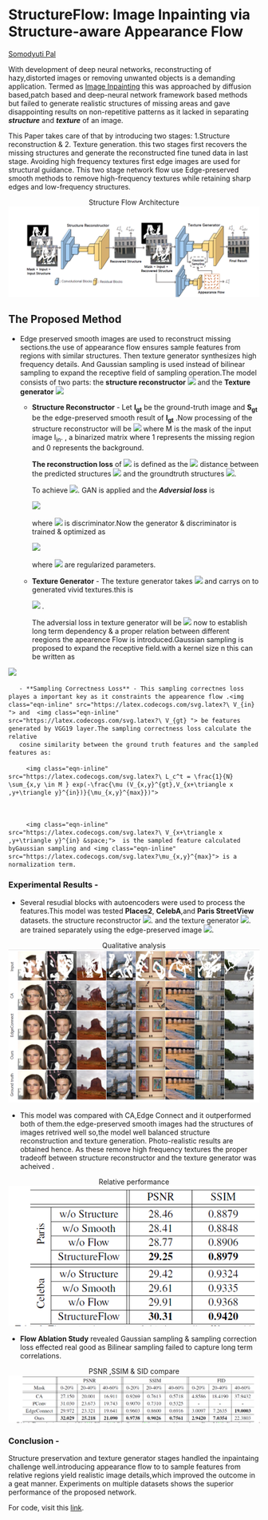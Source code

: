 # StructureFlow: Image Inpainting via Structure-aware Appearance Flow
[Somodyuti Pal](https://www.linkedin.com/in/somodyuti-pal-a01028136/)

 With development of deep neural networks, reconstructing of hazy,distorted images or removing unwanted objects is a demanding application. Termed as [Image Inpainting](https://en.wikipedia.org/wiki/Inpainting) this was approached by diffusion based,patch based and deep-neural network framework based methods
 but failed to generate realistic structures of missing areas and gave disappointing results on non-repetitive patterns as it lacked in separating **_structure_** and **_texture_** of an image.

 This Paper takes care of that by introducing two stages: 1.Structure reconstruction & 2. Texture generation. this two stages first recovers the missing structures and generate the reconstructed fine tuned data in last stage. Avoiding high frequency textures first edge images are used for structural guidance. This two stage network flow use Edge-preserved smooth methods to remove high-frequency textures while retaining sharp edges
 and low-frequency structures. 

<div align="center"><div>Structure Flow Architecture</div>
<img src="./images/Screenshot (347).png">
</div>
 
 ## The Proposed Method ##

 - Edge preserved smooth images are used to reconstruct missing sections.the use of appearance flow ensures sample features from regions with similar structures.
  Then texture generator synthesizes high frequency details. And
 Gaussian sampling is used instead of bilinear sampling to expand the receptive field of sampling operation.The model consists of two parts:
the **structure reconstructor**  <img class="eqn-inline" src="https://latex.codecogs.com/svg.latex?\ G_s &space; "> and the **Texture generator** <img class="eqn-inline" src="https://latex.codecogs.com/svg.latex?\ G_t &space; ">
   - **Structure Reconstructor** -  Let **I<sub>gt</sub>**  be the ground-truth image and **S<sub>gt</sub>**  be the
   edge-preserved smooth result of **I<sub>gt</sub>** .Now processing of the structure reconstructor will be 
   <img class="eqn-inline" src="https://latex.codecogs.com/svg.latex?S&space;=G_s&space;\(I_g_t,&space;S_i_n,&space;M\)"> where
   M is the mask of the input image I<sub>in</sub>. , a binarized    matrix where 1 represents the missing region   and 0 represents the background. 

       **The reconstruction loss** of <img class="eqn-inline" src="https://latex.codecogs.com/svg.latex?\ G_s &space; "> is defined as the <img class="eqn-inline" src="https://latex.codecogs.com/svg.latex?\l_1 "> distance between the predicted structures 
       <img class="eqn-inline" src="https://latex.codecogs.com/svg.latex?\widehat{S} "> and the groundtruth structures <img class="eqn-inline" src="https://latex.codecogs.com/svg.latex?\ S_{gt} ">. 
    
     To achieve <img class="eqn-inline" src="https://latex.codecogs.com/svg.latex?\ S_{gt} ">. GAN is applied and the ***Adversial loss*** is 
     
     
     <img class="eqn-inline" src="https://latex.codecogs.com/svg.latex?L_{adv}^s&space;=&space;-E [log(1-D_s(G_s(I_{in} , S_{in} ,M))] + E [log(D_s(S_{gt}))]  ">   

     where <img class="eqn-inline" src="https://latex.codecogs.com/svg.latex?\ D_s "> is discriminator.Now the generator & discriminator is trained & optimized as

     <img class="eqn-inline" src="https://latex.codecogs.com/svg.latex?min_{G_s} max_{D_s} L^s(G_s ,D_s )&space;=&space; \lambda^s_{l_1}L^s_{l_1}+ \lambda^s_{adv}L^s_{adv}">

     where <img class="eqn-inline" src="https://latex.codecogs.com/svg.latex?\ &space;\lambda^s_{l_1} &space; \lambda^s_{adv} "> are regularized parameters.


    - **Texture Generator** -  The texture generator takes <img class="eqn-inline" src="https://latex.codecogs.com/svg.latex?\widehat{S} "> and carrys on to generated vivid textures.this is

      <img class="eqn-inline" src="https://latex.codecogs.com/svg.latex?\widehat{I}= &space; G_t(I_{in} ,\widehat{S} ,M)"> .
      
      
       The adversial loss  in texture generator will be 
  <img class="eqn-inline" src="https://latex.codecogs.com/svg.latex?L_{adv}^s&space;=&space;-E [log(1-D_t(G_t(I_{in} , S_{in} ,M))] +  E [log(D_t (S_{gt}))]">  now to establish long term dependency & a proper relation between different reegions the apearence Flow is introduced.Gaussian sampling is proposed to expand the receptive field.with a kernel size n this can be written as 
  <img class="eqn-inline" src="https://latex.codecogs.com/svg.latex?\ F_o = \sum^n_{i=1} \sum^n_{j=1} \frac{a_{i,j}}{\sum^n_{i=1} \sum^n_{j=1}a_{i,j}}F_{i,j}">
       
       - **Sampling Correctness Loss** - This sampling correctnes loss playes a important key as it constraints the appearence flow .<img class="eqn-inline" src="https://latex.codecogs.com/svg.latex?\ V_{in} "> and  <img class="eqn-inline" src="https://latex.codecogs.com/svg.latex?\ V_{gt} "> be features generated by VGG19 layer.The sampling correctness loss calculate the relative
       cosine similarity between the ground truth features and the sampled features as:

         <img class="eqn-inline" src="https://latex.codecogs.com/svg.latex?\ L_c^t = \frac{1}{N} \sum_{x,y \in M } exp(-\frac{\mu (V_{x,y}^{gt},V_{x+\triangle x ,y+\triangle y}^{in})}{\mu_{x,y}^{max}})">



         <img class="eqn-inline" src="https://latex.codecogs.com/svg.latex?\ V_{x+\triangle x ,y+\triangle y}^{in} &space;">  is the sampled feature calculated byGaussian sampling and <img class="eqn-inline" src="https://latex.codecogs.com/svg.latex?\mu_{x,y}^{max}"> is a normalization term.


### **Experimental Results** -
  
  - Several resudial blocks with autoencoders were used to process the features.This model was tested **Places2**, **CelebA**,and **Paris StreetView** datasets. the structure reconstructor <img class="eqn-inline" src="https://latex.codecogs.com/svg.latex?\ G_ s ">. and the texture generator <img class="eqn-inline" src="https://latex.codecogs.com/svg.latex?\ G_ t ">. are trained separately using the edge-preserved image <img class="eqn-inline" src="https://latex.codecogs.com/svg.latex?\ S_ {gt} ">. 
 
 <div align="center"><div>Qualitative analysis</div>
 <img src="./images/Screenshot (351).png">
 </div>
  
  - This model was compared with CA,Edge Connect and it outperformed both of them.the edge-preserved smooth images
  had the structures of images retrived well so,the
  model well balanced structure reconstruction and texture
  generation. Photo-realistic results are obtained hence. As these remove high frequency textures the proper tradeoff between structure reconstructor and the texture
  generator was acheived .
 
 <div align="center"><div>Relative performance</div>
 <img src="./images/Screenshot (348).png">
 </div>
 
  - **Flow Ablation Study** revealed Gaussian sampling & sampling correction loss effected real good as Bilinear sampling failed to capture long term correlations.

 <div align="center"><div>PSNR ,SSIM & SID compare</div>
 <img src="./images/Screenshot (349).png">
 </div>


### **Conclusion** -  
Structure preservation and texture generator stages handled the inpaintaing challenge well.introducing appearance flow to to sample features from relative regions yield realistic image details,which improved the outcome in a geat manner. Experiments on multiple datasets shows the superior performance of the proposed network.

For code, visit this [link](https://github.com/RenYurui/StructureFlow).
       